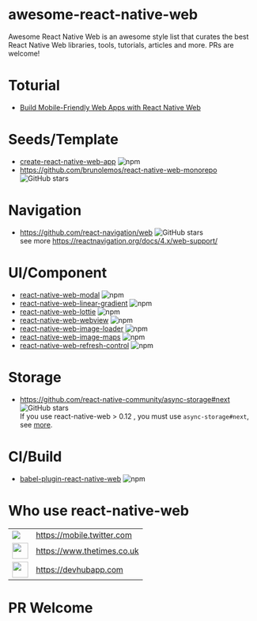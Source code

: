 # awesome-react-native-web

Awesome React Native Web is an awesome style list that curates the best React Native Web libraries, tools, tutorials, articles and more. PRs are welcome!


# Toturial

* [Build Mobile-Friendly Web Apps with React Native Web
](https://www.digitalocean.com/community/tutorials/build-mobile-friendly-web-apps-with-react-native-web)


# Seeds/Template

* [create-react-native-web-app](https://www.npmjs.com/package/create-react-native-web-app) ![npm](https://img.shields.io/npm/dw/create-react-native-web-app)
* <https://github.com/brunolemos/react-native-web-monorepo> ![GitHub stars](https://img.shields.io/github/stars/brunolemos/react-native-web-monorepo?style=social)   

# Navigation

* <https://github.com/react-navigation/web> ![GitHub stars](https://img.shields.io/github/stars/react-navigation/web?style=social)   
  see more <https://reactnavigation.org/docs/4.x/web-support/>   

# UI/Component

* [react-native-web-modal](https://www.npmjs.com/package/react-native-web-modal) ![npm](https://img.shields.io/npm/dw/react-native-web-modal)
* [react-native-web-linear-gradient](https://www.npmjs.com/package/react-native-web-linear-gradient) ![npm](https://img.shields.io/npm/dw/react-native-web-linear-gradient)  
* [react-native-web-lottie](https://www.npmjs.com/package/react-native-web-lottie) ![npm](https://img.shields.io/npm/dw/react-native-web-lottie)  
* [react-native-web-webview](https://www.npmjs.com/package/react-native-web-webview) ![npm](https://img.shields.io/npm/dw/react-native-web-webview)  
* [react-native-web-image-loader](https://www.npmjs.com/package/react-native-web-image-loader) ![npm](https://img.shields.io/npm/dw/react-native-web-image-loader)  
* [react-native-web-image-maps](https://www.npmjs.com/package/react-native-web-maps) ![npm](https://img.shields.io/npm/dw/react-native-web-maps)  
* [react-native-web-refresh-control](https://www.npmjs.com/package/react-native-web-refresh-control) ![npm](https://img.shields.io/npm/dw/react-native-web-refresh-control)  


# Storage

* <https://github.com/react-native-community/async-storage#next> ![GitHub stars](https://img.shields.io/github/stars/react-native-community/async-storage?style=social)   
  If you use react-native-web > 0.12 , you must use `async-storage#next`, see [more](https://github.com/necolas/react-native-web/issues/1260).

# CI/Build

* [babel-plugin-react-native-web](https://www.npmjs.com/package/babel-plugin-react-native-web) ![npm](https://img.shields.io/npm/dw/babel-plugin-react-native-web)  

# Who use react-native-web

<table>
    <tr>
        <td><img src="https://abs.twimg.com/favicons/twitter.ico"></td>
        <td><a href="https://mobile.twitter.com"/>https://mobile.twitter.com</a></td>
    </tr>
    <tr>
        <td><img src="https://www.thetimes.co.uk/d/img/icons/icon_1_5x-a13ee0bf9a.png" width="32"></td>
        <td><a href="https://www.thetimes.co.uk/"/>https://www.thetimes.co.uk</a></td>
    </tr>
    <tr>
        <td><img src="https://devhubapp.com/static/favicon.ico" width="32"></td>
        <td><a href="https://devhubapp.com/"/>https://devhubapp.com</a></td>
    </tr>
</table>


# PR Welcome
